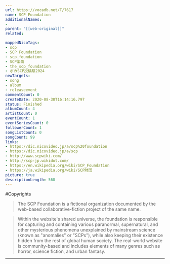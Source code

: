 ```yaml
---
url: https://vocadb.net/T/7617
name: SCP Foundation
additionalNames: 
- 
parent: "[[web-original]]"
related:

mappedNicoTags:
- scp
- SCP Foundation
- scp_foundation
- SCP楽曲
- the_scp_foundation
- ボカSCP投稿祭2024
newTargets:
- song
- album
- releaseevent
commentCount: 0
createDate: 2020-08-30T16:14:16.797
status: Finished
albumCount: 4
artistCount: 0
eventCount: 1
eventSeriesCount: 0
followerCount: 1
songListCount: 0
songCount: 99
links: 
- https://dic.nicovideo.jp/a/scp%20foundation
- https://dic.nicovideo.jp/a/scp
- http://www.scpwiki.com/
- http://scp-jp.wikidot.com/
- https://en.wikipedia.org/wiki/SCP_Foundation
- https://ja.wikipedia.org/wiki/SCP財団
picture: true
descriptionLength: 568
---
```


#Copyrights

>The SCP Foundation is a fictional organization documented by the web-based collaborative-fiction project of the same name.

>Within the website's shared universe, the foundation is responsible for capturing and containing various paranormal, supernatural, and other mysterious phenomena unexplained by mainstream science (known as "anomalies" or "SCPs"), while also keeping their existence hidden from the rest of global human society.
>The real-world website is community-based and includes elements of many genres such as horror, science fiction, and urban fantasy.

---

